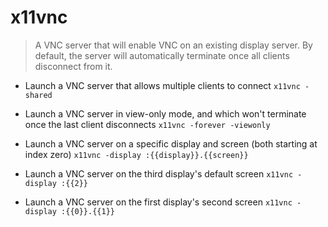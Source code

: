# x11vnc
> A VNC server that will enable VNC on an existing display server.
> By default, the server will automatically terminate once all clients disconnect from it.

- Launch a VNC server that allows multiple clients to connect
`x11vnc -shared`

- Launch a VNC server in view-only mode, and which won't terminate once the last client disconnects
`x11vnc -forever -viewonly`

- Launch a VNC server on a specific display and screen (both starting at index zero)
`x11vnc -display :{{display}}.{{screen}}`

- Launch a VNC server on the third display's default screen
`x11vnc -display :{{2}}`

- Launch a VNC server on the first display's second screen
`x11vnc -display :{{0}}.{{1}}`
